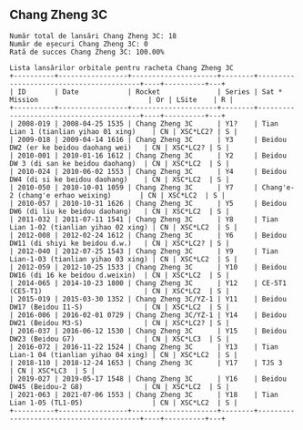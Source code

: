 ## Chang Zheng 3C

    Număr total de lansări Chang Zheng 3C: 18
    Număr de eșecuri Chang Zheng 3C: 0
    Rată de succes Chang Zheng 3C: 100.00%
    
    Lista lansărilor orbitale pentru racheta Chang Zheng 3C
    +----------+-----------------+---------------------+--------+-----------------------------------------+----+----------+---+
    | ID       | Date            | Rocket              | Series | Sat * Mission                           | Or | LSite    | R |
    +----------+-----------------+---------------------+--------+-----------------------------------------+----+----------+---+
    | 2008-019 | 2008-04-25 1535 | Chang Zheng 3C      | Y1?    | Tian Lian 1 (tianlian yihao 01 xing)    | CN | XSC*LC2? | S |
    | 2009-018 | 2009-04-14 1616 | Chang Zheng 3C      | Y3     | Beidou DW2 (er ke beidou daohang wei)   | CN | XSC*LC2? | S |
    | 2010-001 | 2010-01-16 1612 | Chang Zheng 3C      | Y2     | Beidou DW 3 (di san ke beidou daohang)  | CN | XSC*LC2  | S |
    | 2010-024 | 2010-06-02 1553 | Chang Zheng 3C      | Y4     | Beidou DW4 (di si ke beidou daohang)    | CN | XSC*LC2  | S |
    | 2010-050 | 2010-10-01 1059 | Chang Zheng 3C      | Y7     | Chang'e-2 (chang'e erhao weixing)       | CN | XSC*LC2  | S |
    | 2010-057 | 2010-10-31 1626 | Chang Zheng 3C      | Y5     | Beidou DW6 (di liu ke beidou daohang)   | CN | XSC*LC2  | S |
    | 2011-032 | 2011-07-11 1541 | Chang Zheng 3C      | Y8     | Tian Lian 1-02 (tianlian yihao 02 xing) | CN | XSC*LC2  | S |
    | 2012-008 | 2012-02-24 1612 | Chang Zheng 3C      | Y6     | Beidou DW11 (di shiyi ke beidou d.w.)   | CN | XSC*LC2? | S |
    | 2012-040 | 2012-07-25 1543 | Chang Zheng 3C      | Y9     | Tian Lian-1-03 (tianlian yihao 03 xing) | CN | XSC*LC2  | S |
    | 2012-059 | 2012-10-25 1533 | Chang Zheng 3C      | Y10    | Beidou DW16 (di 16 ke beidou d.weixin)  | CN | XSC*LC2  | S |
    | 2014-065 | 2014-10-23 1800 | Chang Zheng 3C      | Y12    | CE-5T1 (CE5-T1)                         | CN | XSC*LC2  | S |
    | 2015-019 | 2015-03-30 1352 | Chang Zheng 3C/YZ-1 | Y11    | Beidou DW17 (Beidou I1-S)               | CN | XSC*LC2  | S |
    | 2016-006 | 2016-02-01 0729 | Chang Zheng 3C/YZ-1 | Y14    | Beidou DW21 (Beidou M3-S)               | CN | XSC*LC2? | S |
    | 2016-037 | 2016-06-12 1530 | Chang Zheng 3C      | Y15    | Beidou DW23 (Beidou G7)                 | CN | XSC*LC3  | S |
    | 2016-072 | 2016-11-22 1524 | Chang Zheng 3C      | Y13    | Tian Lian-1 04 (tianlian yihao 04 xing) | CN | XSC*LC2  | S |
    | 2018-110 | 2018-12-24 1653 | Chang Zheng 3C      | Y17    | TJS 3                                   | CN | XSC*LC3  | S |
    | 2019-027 | 2019-05-17 1548 | Chang Zheng 3C      | Y16    | Beidou DW45 (Beidou-2 G8)               | CN | XSC*LC2  | S |
    | 2021-063 | 2021-07-06 1553 | Chang Zheng 3C      | Y18    | Tian Lian 1-05 (TL1-05)                 | CN | XSC*LC2  | S |
    +----------+-----------------+---------------------+--------+-----------------------------------------+----+----------+---+
    

